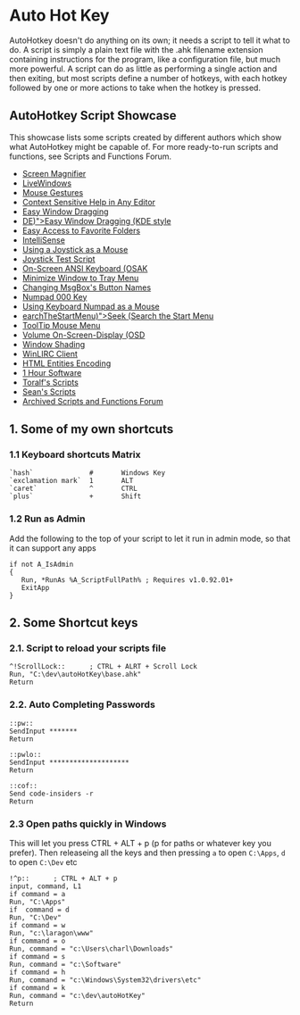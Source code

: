 # Auto Hot Key

AutoHotkey doesn't do anything on its own; it needs a script to tell it what to do. A script is simply a plain text file with the .ahk filename extension containing instructions for the program, like a configuration file, but much more powerful. A script can do as little as performing a single action and then exiting, but most scripts define a number of hotkeys, with each hotkey followed by one or more actions to take when the hotkey is pressed.

## AutoHotkey Script Showcase

This showcase lists some scripts created by different authors which show what AutoHotkey might be capable of. For more ready-to-run scripts and functions, see Scripts and Functions Forum.

- [Screen Magnifier](https://www.autohotkey.com/docs/scripts/index.htm#Screen_Magnifier)
- [LiveWindows](https://www.autohotkey.com/docs/scripts/index.htm#LiveWindows)
- [Mouse Gestures](https://www.autohotkey.com/docs/scripts/index.htm#MouseGestures)
- [Context Sensitive Help in Any Editor](https://www.autohotkey.com/docs/scripts/index.htm#ContextSensitiveHelp)
- [Easy Window Dragging](https://www.autohotkey.com/docs/scripts/index.htm#EasyWindowDrag)
- [DE)">Easy Window Dragging (KDE style](https://www.autohotkey.com/docs/scripts/index.htm#EasyWindowDrag_)
- [Easy Access to Favorite Folders](https://www.autohotkey.com/docs/scripts/index.htm#FavoriteFolders)
- [IntelliSense](https://www.autohotkey.com/docs/scripts/index.htm#IntelliSense)
- [Using a Joystick as a Mouse](https://www.autohotkey.com/docs/scripts/index.htm#JoystickMouse)
- [Joystick Test Script](https://www.autohotkey.com/docs/scripts/index.htm#JoystickTest)
- [On-Screen ANSI Keyboard (OSAK](https://www.autohotkey.com/docs/scripts/index.htm#KeyboardOnScreen)
- [Minimize Window to Tray Menu](https://www.autohotkey.com/docs/scripts/index.htm#MinimizeToTrayMenu)
- [Changing MsgBox's Button Names](https://www.autohotkey.com/docs/scripts/index.htm#MsgBoxButtonNames)
- [Numpad 000 Key](https://www.autohotkey.com/docs/scripts/index.htm#Numpad000)
- [Using Keyboard Numpad as a Mouse](https://www.autohotkey.com/docs/scripts/index.htm#NumpadMouse)
- [earchTheStartMenu)">Seek (Search the Start Menu](https://www.autohotkey.com/docs/scripts/index.htm#Seek_)
- [ToolTip Mouse Menu](https://www.autohotkey.com/docs/scripts/index.htm#TooltipMouseMenu)
- [Volume On-Screen-Display (OSD](https://www.autohotkey.com/docs/scripts/index.htm#VolumeOSD)
- [Window Shading](https://www.autohotkey.com/docs/scripts/index.htm#WindowShading)
- [WinLIRC Client](https://www.autohotkey.com/docs/scripts/index.htm#WinLIRC)
- [HTML Entities Encoding](https://www.autohotkey.com/docs/scripts/index.htm#HTML_Entities_Encoding)
- [1 Hour Software](https://www.autohotkey.com/docs/scripts/index.htm#1_Hour_Software)
- [Toralf's Scripts](https://www.autohotkey.com/docs/scripts/index.htm#Toralf_s_Scripts)
- [Sean's Scripts](https://www.autohotkey.com/docs/scripts/index.htm#Sean_s_Scripts)
- [Archived Scripts and Functions Forum](https://www.autohotkey.com/docs/scripts/index.htm#Scripts_and_Functions_Forum)

## 1. Some of my own shortcuts

### 1.1 Keyboard shortcuts Matrix

```ahk
`hash`              #       Windows Key
`exclamation mark`  1       ALT
`caret`             ^       CTRL
`plus`              +       Shift
```

### 1.2 Run as Admin

Add the following to the top of your script to let it run in admin mode, so that it can support any apps

```ahk
if not A_IsAdmin
{
   Run, *RunAs %A_ScriptFullPath% ; Requires v1.0.92.01+
   ExitApp
}
```

## 2. Some Shortcut keys

### 2.1. Script to reload your scripts file

```ahk
^!ScrollLock::      ; CTRL + ALRT + Scroll Lock
Run, "C:\dev\autoHotKey\base.ahk"
Return
```


### 2.2. Auto Completing Passwords

```ahk
::pw::
SendInput *******
Return

::pwlo::
SendInput ********************
Return

::cof::
Send code-insiders -r 
Return
```

### 2.3 Open paths quickly in Windows

This will let you press CTRL + ALT + p (p for paths or whatever key you prefer).
Then releaseing all the keys and then pressing `a` to open `C:\Apps`, `d` to open `C:\Dev` etc
```ahk
!^p::      ; CTRL + ALT + p
input, command, L1
if command = a
Run, "C:\Apps"
if  command = d
Run, "C:\Dev"
if command = w
Run, "c:\laragon\www"
if command = o
Run, command = "c:\Users\charl\Downloads"
if command = s
Run, command = "c:\Software"
if command = h
Run, command = "c:\Windows\System32\drivers\etc"
if command = k
Run, command = "c:\dev\autoHotKey"
Return
```
